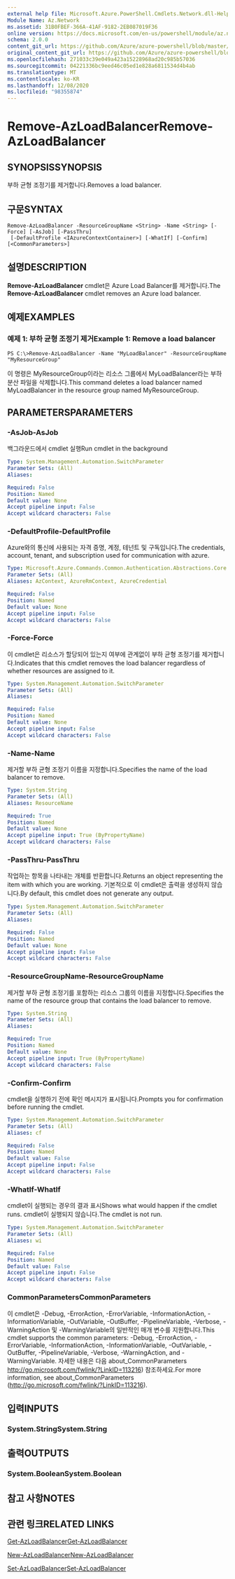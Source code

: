 ```yaml
---
external help file: Microsoft.Azure.PowerShell.Cmdlets.Network.dll-Help.xml
Module Name: Az.Network
ms.assetid: 31B0FBEF-366A-41AF-9182-2EB087019F36
online version: https://docs.microsoft.com/en-us/powershell/module/az.network/remove-azloadbalancer
schema: 2.0.0
content_git_url: https://github.com/Azure/azure-powershell/blob/master/src/Network/Network/help/Remove-AzLoadBalancer.md
original_content_git_url: https://github.com/Azure/azure-powershell/blob/master/src/Network/Network/help/Remove-AzLoadBalancer.md
ms.openlocfilehash: 271033c39e049a423a15228968ad20c985b57036
ms.sourcegitcommit: 04221336bc9eed46c05ed1e828a6811534d4b4ab
ms.translationtype: MT
ms.contentlocale: ko-KR
ms.lasthandoff: 12/08/2020
ms.locfileid: "98355874"
---
```

# <span data-ttu-id="d4e03-101">Remove-AzLoadBalancer</span><span class="sxs-lookup"><span data-stu-id="d4e03-101">Remove-AzLoadBalancer</span></span>

## <span data-ttu-id="d4e03-102">SYNOPSIS</span><span class="sxs-lookup"><span data-stu-id="d4e03-102">SYNOPSIS</span></span>
<span data-ttu-id="d4e03-103">부하 균형 조정기를 제거합니다.</span><span class="sxs-lookup"><span data-stu-id="d4e03-103">Removes a load balancer.</span></span>

## <span data-ttu-id="d4e03-104">구문</span><span class="sxs-lookup"><span data-stu-id="d4e03-104">SYNTAX</span></span>

```
Remove-AzLoadBalancer -ResourceGroupName <String> -Name <String> [-Force] [-AsJob] [-PassThru]
 [-DefaultProfile <IAzureContextContainer>] [-WhatIf] [-Confirm] [<CommonParameters>]
```

## <span data-ttu-id="d4e03-105">설명</span><span class="sxs-lookup"><span data-stu-id="d4e03-105">DESCRIPTION</span></span>
<span data-ttu-id="d4e03-106">**Remove-AzLoadBalancer** cmdlet은 Azure Load Balancer를 제거합니다.</span><span class="sxs-lookup"><span data-stu-id="d4e03-106">The **Remove-AzLoadBalancer** cmdlet removes an Azure load balancer.</span></span>

## <span data-ttu-id="d4e03-107">예제</span><span class="sxs-lookup"><span data-stu-id="d4e03-107">EXAMPLES</span></span>

### <span data-ttu-id="d4e03-108">예제 1: 부하 균형 조정기 제거</span><span class="sxs-lookup"><span data-stu-id="d4e03-108">Example 1: Remove a load balancer</span></span>
```
PS C:\>Remove-AzLoadBalancer -Name "MyLoadBalancer" -ResourceGroupName "MyResourceGroup"
```

<span data-ttu-id="d4e03-109">이 명령은 MyResourceGroup이라는 리소스 그룹에서 MyLoadBalancer라는 부하 분산 파일을 삭제합니다.</span><span class="sxs-lookup"><span data-stu-id="d4e03-109">This command deletes a load balancer named MyLoadBalancer in the resource group named MyResourceGroup.</span></span>

## <span data-ttu-id="d4e03-110">PARAMETERS</span><span class="sxs-lookup"><span data-stu-id="d4e03-110">PARAMETERS</span></span>

### <span data-ttu-id="d4e03-111">-AsJob</span><span class="sxs-lookup"><span data-stu-id="d4e03-111">-AsJob</span></span>
<span data-ttu-id="d4e03-112">백그라운드에서 cmdlet 실행</span><span class="sxs-lookup"><span data-stu-id="d4e03-112">Run cmdlet in the background</span></span>

```yaml
Type: System.Management.Automation.SwitchParameter
Parameter Sets: (All)
Aliases:

Required: False
Position: Named
Default value: None
Accept pipeline input: False
Accept wildcard characters: False
```

### <span data-ttu-id="d4e03-113">-DefaultProfile</span><span class="sxs-lookup"><span data-stu-id="d4e03-113">-DefaultProfile</span></span>
<span data-ttu-id="d4e03-114">Azure와의 통신에 사용되는 자격 증명, 계정, 테넌트 및 구독입니다.</span><span class="sxs-lookup"><span data-stu-id="d4e03-114">The credentials, account, tenant, and subscription used for communication with azure.</span></span>

```yaml
Type: Microsoft.Azure.Commands.Common.Authentication.Abstractions.Core.IAzureContextContainer
Parameter Sets: (All)
Aliases: AzContext, AzureRmContext, AzureCredential

Required: False
Position: Named
Default value: None
Accept pipeline input: False
Accept wildcard characters: False
```

### <span data-ttu-id="d4e03-115">-Force</span><span class="sxs-lookup"><span data-stu-id="d4e03-115">-Force</span></span>
<span data-ttu-id="d4e03-116">이 cmdlet은 리소스가 할당되어 있는지 여부에 관계없이 부하 균형 조정기를 제거합니다.</span><span class="sxs-lookup"><span data-stu-id="d4e03-116">Indicates that this cmdlet removes the load balancer regardless of whether resources are assigned to it.</span></span>

```yaml
Type: System.Management.Automation.SwitchParameter
Parameter Sets: (All)
Aliases:

Required: False
Position: Named
Default value: None
Accept pipeline input: False
Accept wildcard characters: False
```

### <span data-ttu-id="d4e03-117">-Name</span><span class="sxs-lookup"><span data-stu-id="d4e03-117">-Name</span></span>
<span data-ttu-id="d4e03-118">제거할 부하 균형 조정기 이름을 지정합니다.</span><span class="sxs-lookup"><span data-stu-id="d4e03-118">Specifies the name of the load balancer to remove.</span></span>

```yaml
Type: System.String
Parameter Sets: (All)
Aliases: ResourceName

Required: True
Position: Named
Default value: None
Accept pipeline input: True (ByPropertyName)
Accept wildcard characters: False
```

### <span data-ttu-id="d4e03-119">-PassThru</span><span class="sxs-lookup"><span data-stu-id="d4e03-119">-PassThru</span></span>
<span data-ttu-id="d4e03-120">작업하는 항목을 나타내는 개체를 반환합니다.</span><span class="sxs-lookup"><span data-stu-id="d4e03-120">Returns an object representing the item with which you are working.</span></span>
<span data-ttu-id="d4e03-121">기본적으로 이 cmdlet은 출력을 생성하지 않습니다.</span><span class="sxs-lookup"><span data-stu-id="d4e03-121">By default, this cmdlet does not generate any output.</span></span>

```yaml
Type: System.Management.Automation.SwitchParameter
Parameter Sets: (All)
Aliases:

Required: False
Position: Named
Default value: None
Accept pipeline input: False
Accept wildcard characters: False
```

### <span data-ttu-id="d4e03-122">-ResourceGroupName</span><span class="sxs-lookup"><span data-stu-id="d4e03-122">-ResourceGroupName</span></span>
<span data-ttu-id="d4e03-123">제거할 부하 균형 조정기를 포함하는 리소스 그룹의 이름을 지정합니다.</span><span class="sxs-lookup"><span data-stu-id="d4e03-123">Specifies the name of the resource group that contains the load balancer to remove.</span></span>

```yaml
Type: System.String
Parameter Sets: (All)
Aliases:

Required: True
Position: Named
Default value: None
Accept pipeline input: True (ByPropertyName)
Accept wildcard characters: False
```

### <span data-ttu-id="d4e03-124">-Confirm</span><span class="sxs-lookup"><span data-stu-id="d4e03-124">-Confirm</span></span>
<span data-ttu-id="d4e03-125">cmdlet을 실행하기 전에 확인 메시지가 표시됩니다.</span><span class="sxs-lookup"><span data-stu-id="d4e03-125">Prompts you for confirmation before running the cmdlet.</span></span>

```yaml
Type: System.Management.Automation.SwitchParameter
Parameter Sets: (All)
Aliases: cf

Required: False
Position: Named
Default value: False
Accept pipeline input: False
Accept wildcard characters: False
```

### <span data-ttu-id="d4e03-126">-WhatIf</span><span class="sxs-lookup"><span data-stu-id="d4e03-126">-WhatIf</span></span>
<span data-ttu-id="d4e03-127">cmdlet이 실행되는 경우의 결과 표시</span><span class="sxs-lookup"><span data-stu-id="d4e03-127">Shows what would happen if the cmdlet runs.</span></span>
<span data-ttu-id="d4e03-128">cmdlet이 실행되지 않습니다.</span><span class="sxs-lookup"><span data-stu-id="d4e03-128">The cmdlet is not run.</span></span>

```yaml
Type: System.Management.Automation.SwitchParameter
Parameter Sets: (All)
Aliases: wi

Required: False
Position: Named
Default value: False
Accept pipeline input: False
Accept wildcard characters: False
```

### <span data-ttu-id="d4e03-129">CommonParameters</span><span class="sxs-lookup"><span data-stu-id="d4e03-129">CommonParameters</span></span>
<span data-ttu-id="d4e03-130">이 cmdlet은 -Debug, -ErrorAction, -ErrorVariable, -InformationAction, -InformationVariable, -OutVariable, -OutBuffer, -PipelineVariable, -Verbose, -WarningAction 및 -WarningVariable의 일반적인 매개 변수를 지원합니다.</span><span class="sxs-lookup"><span data-stu-id="d4e03-130">This cmdlet supports the common parameters: -Debug, -ErrorAction, -ErrorVariable, -InformationAction, -InformationVariable, -OutVariable, -OutBuffer, -PipelineVariable, -Verbose, -WarningAction, and -WarningVariable.</span></span> <span data-ttu-id="d4e03-131">자세한 내용은 다음 about_CommonParameters http://go.microsoft.com/fwlink/?LinkID=113216) 참조하세요.</span><span class="sxs-lookup"><span data-stu-id="d4e03-131">For more information, see about_CommonParameters (http://go.microsoft.com/fwlink/?LinkID=113216).</span></span>

## <span data-ttu-id="d4e03-132">입력</span><span class="sxs-lookup"><span data-stu-id="d4e03-132">INPUTS</span></span>

### <span data-ttu-id="d4e03-133">System.String</span><span class="sxs-lookup"><span data-stu-id="d4e03-133">System.String</span></span>

## <span data-ttu-id="d4e03-134">출력</span><span class="sxs-lookup"><span data-stu-id="d4e03-134">OUTPUTS</span></span>

### <span data-ttu-id="d4e03-135">System.Boolean</span><span class="sxs-lookup"><span data-stu-id="d4e03-135">System.Boolean</span></span>

## <span data-ttu-id="d4e03-136">참고 사항</span><span class="sxs-lookup"><span data-stu-id="d4e03-136">NOTES</span></span>

## <span data-ttu-id="d4e03-137">관련 링크</span><span class="sxs-lookup"><span data-stu-id="d4e03-137">RELATED LINKS</span></span>

[<span data-ttu-id="d4e03-138">Get-AzLoadBalancer</span><span class="sxs-lookup"><span data-stu-id="d4e03-138">Get-AzLoadBalancer</span></span>](./Get-AzLoadBalancer.md)

[<span data-ttu-id="d4e03-139">New-AzLoadBalancer</span><span class="sxs-lookup"><span data-stu-id="d4e03-139">New-AzLoadBalancer</span></span>](./New-AzLoadBalancer.md)

[<span data-ttu-id="d4e03-140">Set-AzLoadBalancer</span><span class="sxs-lookup"><span data-stu-id="d4e03-140">Set-AzLoadBalancer</span></span>](./Set-AzLoadBalancer.md)


